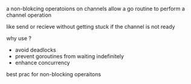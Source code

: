 
a non-blokcing operatoions on channels allow a go routine to perform a channel operation

like send or recieve without getting stuck if the channel is not ready

why use ?
- avoid deadlocks
- prevent goroutines from waiting indefinitely
- enhance concurrency

best prac for non-blocking operaitons